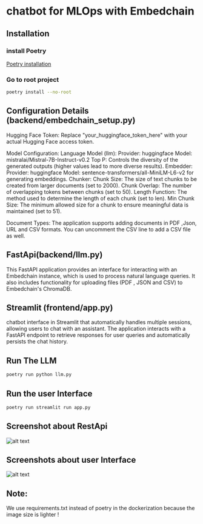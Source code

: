 # chatbot for MLOps with Embedchain

## Installation
### install Poetry
[Poetry installation](https://python-poetry.org/docs/)

### Go to root project
```bash
poetry install --no-root
```
## Configuration Details (backend/embedchain_setup.py)    
 Hugging Face Token: Replace "your_huggingface_token_here" with your actual Hugging Face access token.

   Model Configuration:
        Language Model (llm):
            Provider: huggingface
            Model: mistralai/Mistral-7B-Instruct-v0.2
            Top P: Controls the diversity of the generated outputs (higher values lead to more diverse results).
        Embedder:
            Provider: huggingface
            Model: sentence-transformers/all-MiniLM-L6-v2 for generating embeddings.
        Chunker:
            Chunk Size: The size of text chunks to be created from larger documents (set to 2000).
            Chunk Overlap: The number of overlapping tokens between chunks (set to 50).
            Length Function: The method used to determine the length of each chunk (set to len).
            Min Chunk Size: The minimum allowed size for a chunk to ensure meaningful data is maintained (set to 51).

   Document Types: The application supports adding documents in PDF ,Json, URL and  CSV formats. You can uncomment the CSV line to add a CSV file as well.


## FastApi(backend/llm.py)
This FastAPI application provides an interface for interacting with an Embedchain instance, which is used to process natural language queries. It also includes functionality for uploading files (PDF , JSON and CSV) to Embedchain's ChromaDB.

## Streamlit (frontend/app.py)
 chatbot interface in Streamlit that automatically handles multiple sessions, allowing users to chat with an assistant. The application interacts with a FastAPI endpoint to retrieve responses for user queries and automatically persists the chat history.

 ## Run The LLM
 ```bash
poetry run python llm.py
```

## Run the user Interface
```bash 
poetry run streamlit run app.py
```
## Screenshot about RestApi
![alt text](/screenshots/backend.png)
## Screenshots about user Interface
![alt text](/screenshots/image.png)

## Note:
We use requirements.txt instead of poetry in the dockerization because the image size is lighter !